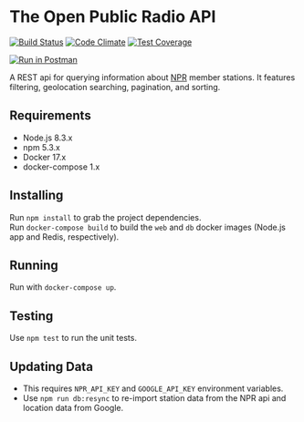 # The Open Public Radio API

[![Build Status](https://travis-ci.org/openpublicradio/api.svg?branch=master)](https://travis-ci.org/openpublicradio/api)
[![Code Climate](https://codeclimate.com/github/openpublicradio/api/badges/gpa.svg)](https://codeclimate.com/github/openpublicradio/api)
[![Test Coverage](https://codeclimate.com/github/openpublicradio/api/badges/coverage.svg)](https://codeclimate.com/github/openpublicradio/api/coverage)

[![Run in Postman](https://run.pstmn.io/button.svg)](https://app.getpostman.com/run-collection/bcbe60cee5a787554e39)

A REST api for querying information about [NPR](http://npr.org) member stations. It features filtering, geolocation searching, pagination, and sorting.

## Requirements

- Node.js 8.3.x
- npm 5.3.x
- Docker 17.x
- docker-compose 1.x

## Installing

Run `npm install` to grab the project dependencies.   
Run `docker-compose build` to build the `web` and `db` docker images (Node.js app and Redis, respectively).

## Running

Run with `docker-compose up`.

## Testing

Use `npm test` to run the unit tests.

## Updating Data

- This requires `NPR_API_KEY` and `GOOGLE_API_KEY` environment variables.
- Use `npm run db:resync` to re-import station data from the NPR api and location data from Google.
